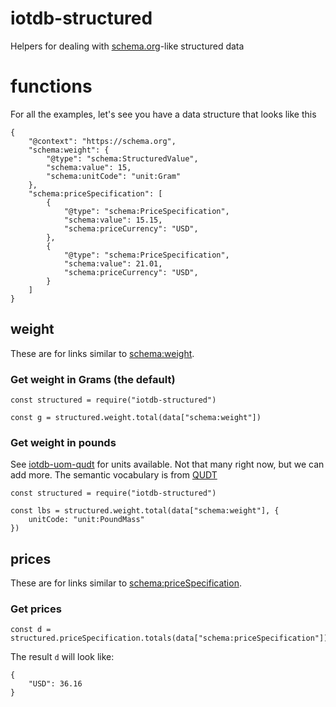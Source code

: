 # iotdb-structured
Helpers for dealing with [schema.org](https://schema.org)-like structured data

# functions

For all the examples, let's see you have a data structure 
that looks like this

    {
        "@context": "https://schema.org",
        "schema:weight": {
            "@type": "schema:StructuredValue",
            "schema:value": 15,
            "schema:unitCode": "unit:Gram"
        },
        "schema:priceSpecification": [
            {
                "@type": "schema:PriceSpecification",
                "schema:value": 15.15,
                "schema:priceCurrency": "USD",
            },
            {
                "@type": "schema:PriceSpecification",
                "schema:value": 21.01,
                "schema:priceCurrency": "USD",
            }
        ]
    }

## weight

These are for links similar to [schema:weight](http://schema.org/weight).

### Get weight in Grams (the default)

    const structured = require("iotdb-structured")

    const g = structured.weight.total(data["schema:weight"])

### Get weight in pounds

See [iotdb-uom-qudt](https://github.com/dpjanes/iotdb-uom-qudt) for units available.
Not that many right now, but we can add more.
The semantic vocabulary is from [QUDT](http://qudt.org/)

    const structured = require("iotdb-structured")

    const lbs = structured.weight.total(data["schema:weight"], {
        unitCode: "unit:PoundMass"
    })

## prices

These are for links similar to [schema:priceSpecification](http://schema.org/priceSpecification).

### Get prices

    const d = structured.priceSpecification.totals(data["schema:priceSpecification"])

The result `d` will look like:

    {
        "USD": 36.16
    }
